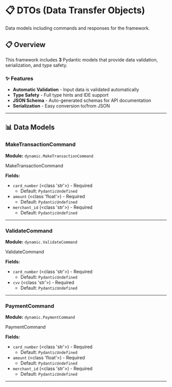 # 📋 DTOs (Data Transfer Objects)

Data models including commands and responses for the framework.

## 📋 Overview

This framework includes **3** Pydantic models that provide
data validation, serialization, and type safety.

### ✨ Features

- **Automatic Validation** - Input data is validated automatically
- **Type Safety** - Full type hints and IDE support
- **JSON Schema** - Auto-generated schemas for API documentation
- **Serialization** - Easy conversion to/from JSON

---

## 📊 Data Models

### MakeTransactionCommand

**Module:** `dynamic.MakeTransactionCommand`

MakeTransactionCommand

**Fields:**

- `card_number` (<class 'str'>) - Required
  - Default: `PydanticUndefined`
- `amount` (<class 'float'>) - Required
  - Default: `PydanticUndefined`
- `merchant_id` (<class 'str'>) - Required
  - Default: `PydanticUndefined`

---

### ValidateCommand

**Module:** `dynamic.ValidateCommand`

ValidateCommand

**Fields:**

- `card_number` (<class 'str'>) - Required
  - Default: `PydanticUndefined`
- `cvv` (<class 'str'>) - Required
  - Default: `PydanticUndefined`

---

### PaymentCommand

**Module:** `dynamic.PaymentCommand`

PaymentCommand

**Fields:**

- `card_number` (<class 'str'>) - Required
  - Default: `PydanticUndefined`
- `amount` (<class 'float'>) - Required
  - Default: `PydanticUndefined`
- `merchant_id` (<class 'str'>) - Required
  - Default: `PydanticUndefined`

---
